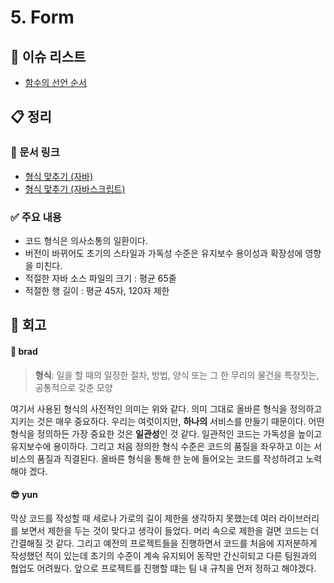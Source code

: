 # 5. Form

## :pushpin: 이슈 리스트

- [함수의 선언 순서](https://github.com/brad-go/clean-code-study/issues/24)

## :clipboard: 정리

### :link: 문서 링크

- [형식 맞추기 (자바)](./heewhy_java.md)
- [형식 맞추기 (자바스크립트)](./brad_javascript.md)

### :white_check_mark: 주요 내용

- 코드 형식은 의사소통의 일환이다.
- 버전이 바뀌어도 초기의 스타일과 가독성 수준은 유지보수 용이성과 확장성에 영향을 미친다.
- 적절한 자바 소스 파일의 크기 : 평균 65줄
- 적절한 행 길이 : 평균 45자, 120자 제한

## :pray: 회고

#### :bread: brad

> **형식**: 일을 할 때의 일정한 절차, 방법, 양식 또는 그 한 무리의 물건을 특정짓는, 공통적으로 갖춘 모양

여기서 사용된 형식의 사전적인 의미는 위와 같다. 의미 그대로 올바른 형식을 정의하고 지키는 것은 매우 중요하다. 우리는 여럿이지만, **하나의** 서비스를 만들기 때문이다.
어떤 형식을 정의하든 가장 중요한 것은 **일관성**인 것 같다. 일관적인 코드는 가독성을 높이고 유지보수에 용이하다. 그리고 처음 정의한 형식 수준은 코드의 품질을 좌우하고 이는 서비스의 품질과 직결된다.
올바른 형식을 통해 한 눈에 들어오는 코드를 작성하려고 노력해야 겠다.

#### :sunglasses: yun

막상 코드를 작성할 때 세로나 가로의 길이 제한을 생각하지 못했는데 여러 라이브러리를 보면서 제한을 두는 것이 맞다고 생각이 들었다. 머리 속으로 제한을 걸면 코드는 더 간결해질 것 같다. 그리고 예전의 프로젝트들을 진행하면서 코드를 처음에 지저분하게 작성했던 적이 있는데 초기의 수준이 계속 유지되어 동작만 간신히되고 다른 팀원과의 협업도 어려웠다. 앞으로 프로젝트를 진행할 떄는 팀 내 규칙을 먼저 정하고 해야겠다.
